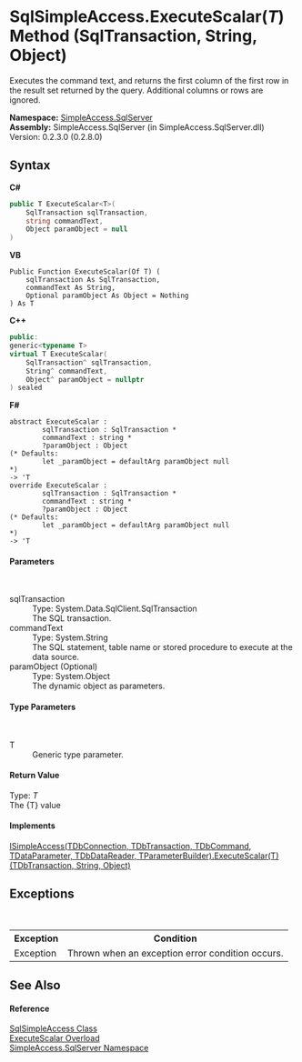 # SqlSimpleAccess.ExecuteScalar(*T*) Method (SqlTransaction, String, Object)
 

Executes the command text, and returns the first column of the first row in the result set returned by the query. Additional columns or rows are ignored.

**Namespace:**&nbsp;<a href="N_SimpleAccess_SqlServer">SimpleAccess.SqlServer</a><br />**Assembly:**&nbsp;SimpleAccess.SqlServer (in SimpleAccess.SqlServer.dll) Version: 0.2.3.0 (0.2.8.0)

## Syntax

**C#**<br />
``` C#
public T ExecuteScalar<T>(
	SqlTransaction sqlTransaction,
	string commandText,
	Object paramObject = null
)

```

**VB**<br />
``` VB
Public Function ExecuteScalar(Of T) ( 
	sqlTransaction As SqlTransaction,
	commandText As String,
	Optional paramObject As Object = Nothing
) As T
```

**C++**<br />
``` C++
public:
generic<typename T>
virtual T ExecuteScalar(
	SqlTransaction^ sqlTransaction, 
	String^ commandText, 
	Object^ paramObject = nullptr
) sealed
```

**F#**<br />
``` F#
abstract ExecuteScalar : 
        sqlTransaction : SqlTransaction * 
        commandText : string * 
        ?paramObject : Object 
(* Defaults:
        let _paramObject = defaultArg paramObject null
*)
-> 'T 
override ExecuteScalar : 
        sqlTransaction : SqlTransaction * 
        commandText : string * 
        ?paramObject : Object 
(* Defaults:
        let _paramObject = defaultArg paramObject null
*)
-> 'T 
```


#### Parameters
&nbsp;<dl><dt>sqlTransaction</dt><dd>Type: System.Data.SqlClient.SqlTransaction<br />The SQL transaction.</dd><dt>commandText</dt><dd>Type: System.String<br />The SQL statement, table name or stored procedure to execute at the data source.</dd><dt>paramObject (Optional)</dt><dd>Type: System.Object<br />The dynamic object as parameters.</dd></dl>

#### Type Parameters
&nbsp;<dl><dt>T</dt><dd>Generic type parameter.</dd></dl>

#### Return Value
Type: *T*<br />The {T} value

#### Implements
<a href="M_SimpleAccess_Core_ISimpleAccess_6_ExecuteScalar__1_6">ISimpleAccess(TDbConnection, TDbTransaction, TDbCommand, TDataParameter, TDbDataReader, TParameterBuilder).ExecuteScalar(T)(TDbTransaction, String, Object)</a><br />

## Exceptions
&nbsp;<table><tr><th>Exception</th><th>Condition</th></tr><tr><td>Exception</td><td>Thrown when an exception error condition occurs.</td></tr></table>

## See Also


#### Reference
<a href="T_SimpleAccess_SqlServer_SqlSimpleAccess">SqlSimpleAccess Class</a><br /><a href="Overload_SimpleAccess_SqlServer_SqlSimpleAccess_ExecuteScalar">ExecuteScalar Overload</a><br /><a href="N_SimpleAccess_SqlServer">SimpleAccess.SqlServer Namespace</a><br />